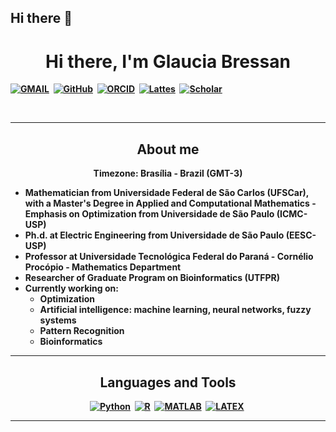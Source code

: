 ## Hi there 👋


<p>
  <h1 align="center"><b>Hi there, I'm Glaucia Bressan</h1>

<p align="center">

<a href="mailto:galbressan@gmail.com"><img src="https://img.shields.io/badge/Gmail-D14836?style=for-the-badge&logo=gmail&logoColor=white" alt="GMAIL" /></a>&nbsp;
<a href="https://github.com/glauciabressan"><img src="https://img.shields.io/badge/GitHub-100000?style=for-the-badge&logo=github&logoColor=white" alt="GitHub" /></a>&nbsp;
<a href="https://orcid.org/0000-0001-6996-3129"><img src="https://img.shields.io/badge/ORCID-A6CE39?style=for-the-badge&logo=orcid&logoColor=white" alt="ORCID" /></a>&nbsp;
<a href="https://lattes.cnpq.br/2648513655629475"><img src="https://img.shields.io/badge/Lattes-0055A4?style=for-the-badge&logo=lattes&logoColor=white" alt="Lattes" /></a>&nbsp;
<a href="https://scholar.google.com.br/scholar?hl=pt-BR&as_sdt=0%2C5&q=Glaucia+Maria+Bressan&oq=gla"><img src="https://img.shields.io/badge/Google%20Scholar-4285F4?style=for-the-badge&logo=google-scholar&logoColor=white" alt="Scholar" /></a>&nbsp;


</p>

<br />

---
<h2 align="center">About me </h2>
<p align="center">
Timezone: Brasília - Brazil (GMT-3) 
</p>

- Mathematician from Universidade Federal de São Carlos (UFSCar), with a Master's Degree in Applied and Computational Mathematics - Emphasis on Optimization from Universidade de São Paulo (ICMC-USP)
- Ph.d. at Electric Engineering from Universidade de São Paulo (EESC-USP)
- Professor at Universidade Tecnológica Federal do Paraná  - Cornélio Procópio - Mathematics Department
- Researcher of Graduate Program on Bioinformatics (UTFPR)
- Currently working on:
  - Optimization
  - Artificial intelligence: machine learning, neural networks, fuzzy systems
  - Pattern Recognition
  - Bioinformatics

  
  

---
<h2 align="center">Languages and Tools </h2>
</p>

<p align="center">
<a href="https://www.python.org/"><img src="https://img.shields.io/badge/Python-3776AB?style=for-the-badge&logo=python&logoColor=white" alt="Python" /></a>&nbsp;
<a href="https://www.r-project.org/"><img src="https://img.shields.io/badge/R-276DC3?style=for-the-badge&logo=r&logoColor=white" alt="R" /></a>&nbsp;
<a href="https://www.mathworks.com//"><img src="https://img.shields.io/badge/MATLAB&logo=r&logoColor=white" alt="MATLAB" /></a>&nbsp;
<a href="https://www.overleaf.com//"><img src="https://img.shields.io/badge/latex-%23008080.svg?style=for-the-badge&logo=latex&logoColor=white " alt="LATEX" /></a>&nbsp;

</p>

---
